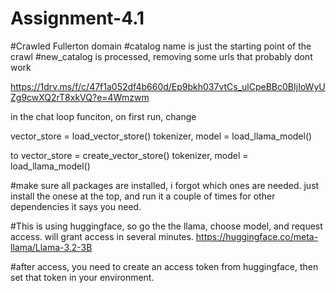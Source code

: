 # Assignment-4.1
 
#Crawled Fullerton domain
#catalog name is just the starting point of the crawl
#new_catalog is processed, removing some urls that probably dont work

https://1drv.ms/f/c/47f1a052df4b660d/Ep9bkh037vtCs_ulCpeBBc0BIjIoWyUZg9cwXQ2rT8xkVQ?e=4Wmzwm

in the chat loop funciton, on first run, change 

vector_store = load_vector_store()
tokenizer, model = load_llama_model()

to
vector_store = create_vector_store()
tokenizer, model = load_llama_model()

#make sure all packages are installed,
i forgot which ones are needed. just install the onese at the top, and run it a couple of times for other dependencies it says you need.

#This is using huggingface, so go the the llama, choose model, and request access. will grant access in several minutes.
https://huggingface.co/meta-llama/Llama-3.2-3B

#after access, you need to create an access token from huggingface, then set that token in your environment. 
